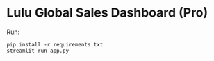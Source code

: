 # Lulu Global Sales Dashboard (Pro)

Run:
```
pip install -r requirements.txt
streamlit run app.py
```
